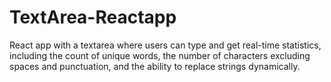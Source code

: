 # TextArea-Reactapp
React app with a textarea where users can type and get real-time statistics, including the count of unique words, the number of characters excluding spaces and punctuation, and the ability to replace strings dynamically.
